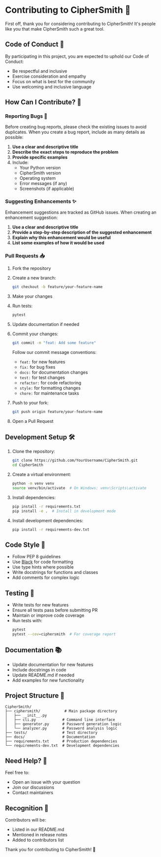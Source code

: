 # Contributing to CipherSmith 🔐

First off, thank you for considering contributing to CipherSmith! It's people like you that make CipherSmith such a great tool.

## Code of Conduct 📜

By participating in this project, you are expected to uphold our Code of Conduct:
- Be respectful and inclusive
- Exercise consideration and empathy
- Focus on what is best for the community
- Use welcoming and inclusive language

## How Can I Contribute? 🤝

### Reporting Bugs 🐛

Before creating bug reports, please check the existing issues to avoid duplicates. When you create a bug report, include as many details as possible:

1. **Use a clear and descriptive title**
2. **Describe the exact steps to reproduce the problem**
3. **Provide specific examples**
4. Include:
   - Your Python version
   - CipherSmith version
   - Operating system
   - Error messages (if any)
   - Screenshots (if applicable)

### Suggesting Enhancements ✨

Enhancement suggestions are tracked as GitHub issues. When creating an enhancement suggestion:

1. **Use a clear and descriptive title**
2. **Provide a step-by-step description of the suggested enhancement**
3. **Explain why this enhancement would be useful**
4. **List some examples of how it would be used**

### Pull Requests 📥

1. Fork the repository
2. Create a new branch:
   ```bash
   git checkout -b feature/your-feature-name
   ```
3. Make your changes
4. Run tests:
   ```bash
   pytest
   ```
5. Update documentation if needed
6. Commit your changes:
   ```bash
   git commit -m "feat: Add some feature"
   ```
   Follow our commit message conventions:
   - `feat:` for new features
   - `fix:` for bug fixes
   - `docs:` for documentation changes
   - `test:` for test changes
   - `refactor:` for code refactoring
   - `style:` for formatting changes
   - `chore:` for maintenance tasks

7. Push to your fork:
   ```bash
   git push origin feature/your-feature-name
   ```
8. Open a Pull Request

## Development Setup 🛠️

1. Clone the repository:
   ```bash
   git clone https://github.com/YourUsername/CipherSmith.git
   cd CipherSmith
   ```

2. Create a virtual environment:
   ```bash
   python -m venv venv
   source venv/bin/activate  # On Windows: venv\Scripts\activate
   ```

3. Install dependencies:
   ```bash
   pip install -r requirements.txt
   pip install -e .  # Install in development mode
   ```

4. Install development dependencies:
   ```bash
   pip install -r requirements-dev.txt
   ```

## Code Style 🎨

- Follow PEP 8 guidelines
- Use [Black](https://github.com/psf/black) for code formatting
- Use type hints where possible
- Write docstrings for functions and classes
- Add comments for complex logic

## Testing 🧪

- Write tests for new features
- Ensure all tests pass before submitting PR
- Maintain or improve code coverage
- Run tests with:
  ```bash
  pytest
  pytest --cov=ciphersmith  # For coverage report
  ```

## Documentation 📚

- Update documentation for new features
- Include docstrings in code
- Update README.md if needed
- Add examples for new functionality

## Project Structure 📁

```
CipherSmith/
├── ciphersmith/           # Main package directory
│   ├── __init__.py
│   ├── cli.py            # Command line interface
│   ├── generator.py      # Password generation logic
│   └── analyzer.py       # Password analysis logic
├── tests/                # Test directory
├── docs/                 # Documentation
├── requirements.txt      # Production dependencies
└── requirements-dev.txt  # Development dependencies
```

## Need Help? 🤔

Feel free to:
- Open an issue with your question
- Join our discussions
- Contact maintainers

## Recognition 🌟

Contributors will be:
- Listed in our README.md
- Mentioned in release notes
- Added to contributors list

Thank you for contributing to CipherSmith! 🙏
